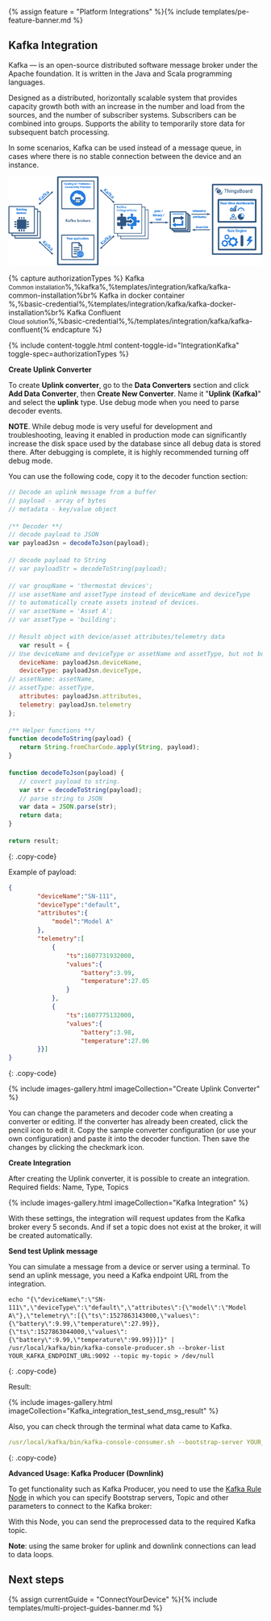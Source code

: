 {% assign feature = "Platform Integrations" %}{% include templates/pe-feature-banner.md %}



## Kafka Integration

Kafka — is an open-source distributed software message broker under the Apache foundation. It is written in the Java and Scala programming languages.

Designed as a distributed, horizontally scalable system that provides capacity growth both with an increase in the number and load from the sources, and the number of subscriber systems. Subscribers can be combined into groups. Supports the ability to temporarily store data for subsequent batch processing.

In some scenarios, Kafka can be used instead of a message queue, in cases where there is no stable connection between the device and an instance.

![image](/images/user-guide/integrations/kafka/Kafka_main.png)

{% capture authorizationTypes %}
Kafka<br/><small>Common installation</small>%,%kafka%,%templates/integration/kafka/kafka-common-installation%br%
Kafka in docker container<br/>%,%basic-credential%,%templates/integration/kafka/kafka-docker-installation%br%
Kafka Confluent<br/><small>Cloud solution</small>%,%basic-credential%,%/templates/integration/kafka/kafka-confluent{% endcapture %}

{% include content-toggle.html content-toggle-id="IntegrationKafka" toggle-spec=authorizationTypes %}

**Create Uplink Converter**

To create **Uplink converter**, go to the **Data Converters** section and click **Add Data Converter**, then **Create New Converter**. Name it "**Uplink (Kafka)**" and select the **uplink** type. Use debug mode when you need to parse decoder events.

**NOTE**. While debug mode is very useful for development and troubleshooting, leaving it enabled in production mode can significantly increase the disk space used by the database since all debug data is stored there. After debugging is complete, it is highly recommended turning off debug mode.

You can use the following code, copy it to the decoder function section:

```js
// Decode an uplink message from a buffer
// payload - array of bytes
// metadata - key/value object

/** Decoder **/
// decode payload to JSON
var payloadJsn = decodeToJson(payload);

// decode payload to String
// var payloadStr = decodeToString(payload);

// var groupName = 'thermostat devices';
// use assetName and assetType instead of deviceName and deviceType
// to automatically create assets instead of devices.
// var assetName = 'Asset A';
// var assetType = 'building';

// Result object with device/asset attributes/telemetry data
   var result = {
// Use deviceName and deviceType or assetName and assetType, but not both.
   deviceName: payloadJsn.deviceName,
   deviceType: payloadJsn.deviceType,
// assetName: assetName,
// assetType: assetType,
   attributes: payloadJsn.attributes,
   telemetry: payloadJsn.telemetry
};

/** Helper functions **/
function decodeToString(payload) {
   return String.fromCharCode.apply(String, payload);
}

function decodeToJson(payload) {
   // covert payload to string.
   var str = decodeToString(payload);
   // parse string to JSON
   var data = JSON.parse(str);
   return data;
}

return result;
```
{: .copy-code}

Example of payload:
```json
{
        "deviceName":"SN-111",
        "deviceType":"default",
        "attributes":{
            "model":"Model A"
        },
        "telemetry":[
            {
                "ts":1607731932000,
                "values":{
                    "battery":3.99,
                    "temperature":27.05
                }
            },
            {
                "ts":1607775132000,
                "values":{
                    "battery":3.98,
                    "temperature":27.06
        }}]
}
```
{: .copy-code}

{% include images-gallery.html imageCollection="Create Uplink Converter" %}

You can change the parameters and decoder code when creating a converter or editing. If the converter has already been created, click the pencil icon to edit it. Copy the sample converter configuration (or use your own configuration) and paste it into the decoder function. Then save the changes by clicking the checkmark icon.


**Create Integration**
 
After creating the Uplink converter, it is possible to create an integration. Required fields: Name, Type, Topics

{% include images-gallery.html imageCollection="Kafka Integration" %}

With these settings, the integration will request updates from the Kafka broker every 5 seconds. And if set a topic does not exist at the broker, it will be created automatically.

**Send test Uplink message**

You can simulate a message from a device or server using a terminal. To send an uplink message, you need a Kafka endpoint URL from the integration.
```shell
echo "{\"deviceName\":\"SN-111\",\"deviceType\":\"default\",\"attributes\":{\"model\":\"Model A\"},\"telemetry\":[{\"ts\":1527863143000,\"values\":{\"battery\":9.99,\"temperature\":27.99}},{\"ts\":1527863044000,\"values\":{\"battery\":9.99,\"temperature\":99.99}}]}" | /usr/local/kafka/bin/kafka-console-producer.sh --broker-list YOUR_KAFKA_ENDPOINT_URL:9092 --topic my-topic > /dev/null
```
{: .copy-code}

Result:

{% include images-gallery.html imageCollection="Kafka_integration_test_send_msg_result" %}

Also, you can check through the terminal what data came to Kafka.
```yml
/usr/local/kafka/bin/kafka-console-consumer.sh --bootstrap-server YOUR_KAFKA_ENDPOINT_URL:9092 --topic my-topic --from-beginning
```
{: .copy-code}

**Advanced Usage: Kafka Producer (Downlink)**

To get functionality such as Kafka Producer, you need to use the [Kafka Rule Node](https://thingsboard.io/docs/pe/user-guide/rule-engine-2-0/external-nodes/#kafka-node) in which you can specify Bootstrap servers, Topic and other parameters to connect to the Kafka broker:

With this Node, you can send the preprocessed data to the required Kafka topic.

**Note**: using the same broker for uplink and downlink connections can lead to data loops.

## Next steps

{% assign currentGuide = "ConnectYourDevice" %}{% include templates/multi-project-guides-banner.md %}